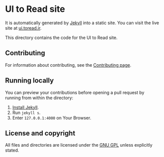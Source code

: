 # UI to Read site

It is automatically generated by [Jekyll](https://github.com/jekyll/jekyll) into a static site. You can visit the live site at [ui.toread.ir](http://ui.toread.ir/).

This directory contains the code for the UI to Read site.

## Contributing

For information about contributing, see the [Contributing page](http://ui.toread.ir/contributing/).

## Running locally

You can preview your contributions before opening a pull request by running from within the directory:

1. [Install Jekyll](http://ui.toread.ir/). 
2. Run `jekyll s`.
3. Enter `127.0.0.1:4000` on Your Browser.

## License and copyright

All files and directories are licensed under the [GNU GPL](http://opensource.org/licenses/GPL-3.0) unless explicitly stated.